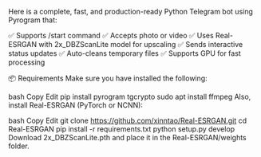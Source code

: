 Here is a complete, fast, and production-ready Python Telegram bot using Pyrogram that:

✅ Supports /start command
✅ Accepts photo or video
✅ Uses Real-ESRGAN with 2x_DBZScanLite model for upscaling
✅ Sends interactive status updates
✅ Auto-cleans temporary files
✅ Supports GPU for fast processing

📦 Requirements
Make sure you have installed the following:

bash
Copy
Edit
pip install pyrogram tgcrypto
sudo apt install ffmpeg
Also, install Real-ESRGAN (PyTorch or NCNN):

bash
Copy
Edit
git clone https://github.com/xinntao/Real-ESRGAN.git
cd Real-ESRGAN
pip install -r requirements.txt
python setup.py develop
Download 2x_DBZScanLite.pth and place it in the Real-ESRGAN/weights folder.
